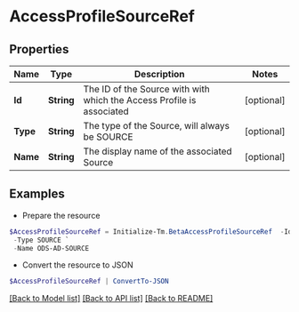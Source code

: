 # AccessProfileSourceRef
## Properties

Name | Type | Description | Notes
------------ | ------------- | ------------- | -------------
**Id** | **String** | The ID of the Source with with which the Access Profile is associated | [optional] 
**Type** | **String** | The type of the Source, will always be SOURCE | [optional] 
**Name** | **String** | The display name of the associated Source | [optional] 

## Examples

- Prepare the resource
```powershell
$AccessProfileSourceRef = Initialize-Tm.BetaAccessProfileSourceRef  -Id 2c91809773dee3610173fdb0b6061ef4 `
 -Type SOURCE `
 -Name ODS-AD-SOURCE
```

- Convert the resource to JSON
```powershell
$AccessProfileSourceRef | ConvertTo-JSON
```

[[Back to Model list]](../README.md#documentation-for-models) [[Back to API list]](../README.md#documentation-for-api-endpoints) [[Back to README]](../README.md)

